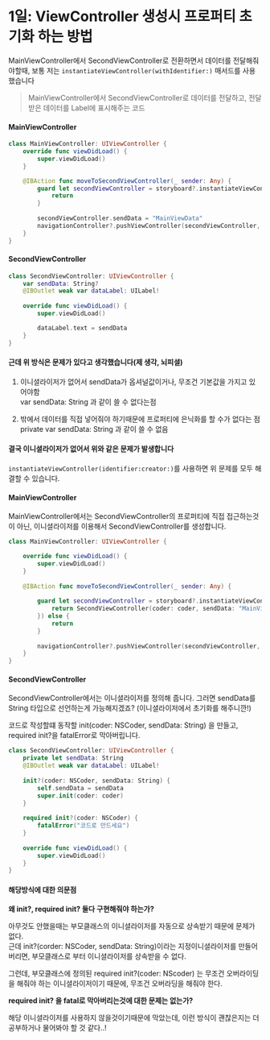 # 1일: ViewController 생성시 프로퍼티 초기화 하는 방법

MainViewController에서 SecondViewController로 전환하면서 데이터를 전달해줘야할때, 보통 저는 `instantiateViewController(withIdentifier:)` 매서드를 사용했습니다

> MainViewController에서 SecondViewController로 데이터를 전달하고, 전달받은 데이터를 Label에 표시해주는 코드

#### MainViewController

```swift
class MainViewController: UIViewController {
    override func viewDidLoad() {
        super.viewDidLoad()
    }

    @IBAction func moveToSecondViewController(_ sender: Any) {
        guard let secondViewController = storyboard?.instantiateViewController(withIdentifier: "SecondViewController") as? SecondViewController else {
            return
        }
        
        secondViewController.sendData = "MainViewData"
        navigationController?.pushViewController(secondViewController, animated: true)
    }
}
```

#### SecondViewController

```swift
class SecondViewController: UIViewController {
    var sendData: String?
    @IBOutlet weak var dataLabel: UILabel!
    
    override func viewDidLoad() {
        super.viewDidLoad()

        dataLabel.text = sendData
    }
}
```

#### 근데 위 방식은 문제가 있다고 생각했습니다(제 생각, 뇌피셜)

1. 이니셜라이저가 없어서 sendData가 옵셔널값이거나, 무조건 기본값을 가지고 있어야함  
var sendData: String 과 같이 쓸 수 없다는점

2. 밖에서 데이터를 직접 넣어줘야 하기때문에 프로퍼티에 은닉화를 할 수가 없다는 점  
private var sendData: String 과 같이 쓸 수 없음

#### 결국 이니셜라이저가 없어서 위와 같은 문제가 발생합니다

`instantiateViewController(identifier:creator:)`를 사용하면 위 문제를 모두 해결할 수 있습니다.

#### MainViewController

MainViewController에서는 SecondViewController의 프로퍼티에 직접 접근하는것이 아닌, 이니셜라이저를 이용해서 SecondViewController를 생성합니다.

```swift
class MainViewController: UIViewController {

    override func viewDidLoad() {
        super.viewDidLoad()
    }
    
    @IBAction func moveToSecondViewController(_ sender: Any) {
        
        guard let secondViewController = storyboard?.instantiateViewController(identifier: "SecondViewController", creator: { coder in
            return SecondViewController(coder: coder, sendData: "MainViewData")
        }) else {
            return
        }
        
        navigationController?.pushViewController(secondViewController, animated: true)
    }
}
```

#### SecondViewController

SecondViewController에서는 이니셜라이저를 정의해 줍니다. 그러면 sendData를 String 타입으로 선언하는게 가능해지겠죠? (이니셜라이저에서 초기화를 해주니깐!)

코드로 작성할떄 동작할 init(coder: NSCoder, sendData: String) 을 만들고, required init?을 fatalError로 막아버립니다.

```swift
class SecondViewController: UIViewController {
    private let sendData: String
    @IBOutlet weak var dataLabel: UILabel!
    
    init?(coder: NSCoder, sendData: String) {
        self.sendData = sendData
        super.init(coder: coder)
    }
    
    required init?(coder: NSCoder) {
        fatalError("코드로 만드세요")
    }
    
    override func viewDidLoad() {
        super.viewDidLoad()
    }
}
```

#### 해당방식에 대한 의문점

**왜 init?, required init? 둘다 구현해줘야 하는가?**

아무것도 안했을때는 부모클래스의 이니셜라이저를 자동으로 상속받기 때문에 문제가 없다.  
근데 init?(corder: NSCoder, sendData: String)이라는 지정이니셜라이저를 만들어 버리면, 부모클래스로 부터 이니셜라이저를 상속받을 수 없다.

그런데, 부모클래스에 정의된 required init?(coder: NScoder) 는 무조건 오버라이딩을 해줘야 하는 이니셜라이저이기 때문에, 무조건 오버라딩을 해줘야 한다.

**required init? 을 fatal로 막아버리는것에 대한 문제는 없는가?**

해당 이니셜라이저를 사용하지 않을것이기때문에 막았는데, 이런 방식이 괜찮은지는 더 공부하거나 물어봐야 할 것 같다..!
